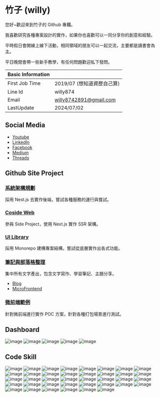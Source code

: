 # 竹子 (willy)

您好~歡迎來到竹子的 Github 專欄。

我喜歡研究各種專案設計的實作，如果你也喜歡可以一同分享你的創意和經驗。

平時假日會開線上線下活動，相同領域的朋友可以一起交流，主要都是讀書會為主。

平日晚間會帶一些新手教學，有任何問題歡迎私下發問。

| Basic Information |                         |
| ----------------- | ----------------------- |
| First Job Time    | 2019/07 (想知道資歷自己算) |
| Line Id           | willy874                |
| Email             | willy8742891@gmail.com  |
| LastUpdate        | 2024/07/02              |

## Social Media

- [Youtube](https://www.youtube.com/@f2e-399/videos)
- [LinkedIn](https://www.linkedin.com/in/willy-shiao-2b0a1617b/)
- [Facebook](https://www.facebook.com/f2eBamboo)
- [Medium](https://medium.com/@willy8742891)
- [Threads](https://www.threads.net/@f2e_willy)

## Github Site Project

### [系統架構規劃](https://github.com/willy874/cms-ddd-architecture)

採用 Nest.js 去實作後端，嘗試各種服務的運行與嘗試。

### [Coside Web](https://github.com/willy874/coside-web)

參與 Side Project，使用 Next.js 實作 SSR 架構。

### [UI Library](https://github.com/willy874/bam-library)

採用 Monorepo 建構專案結構，嘗試從底層實作出各式功能。

### [筆記與部落格整理](https://github.com/willy874/BambooDiaryBlog)

集中所有文字產出，包含文字寫作、學習筆記、主題分享。

- [Blog](https://github.com/willy874/BambooDiaryBlog/tree/master/Blog)
- [MicroFrontend](https://github.com/willy874/BambooDiaryBlog/tree/master/TopicSharing/MicroFrontend)

### [微前端範例](https://github.com/willy874/poc-micro-frontend)

針對微前端進行實作 POC 方案，針對各種打包場景進行測試。

## Dashboard

![image](https://github-profile-summary-cards.vercel.app/api/cards/profile-details?username=willy874&theme=monokai)
![image](https://github-profile-summary-cards.vercel.app/api/cards/repos-per-language?username=willy874&theme=monokai)
![image](https://github-profile-summary-cards.vercel.app/api/cards/most-commit-language?username=willy874&theme=monokai)
![image](https://github-profile-summary-cards.vercel.app/api/cards/stats?username=willy874&theme=monokai)
![image](https://github-profile-summary-cards.vercel.app/api/cards/productive-time?username=willy874&theme=monokai)

## Code Skill

![image](https://img.shields.io/badge/-HTML5-E34F26?style=flat-square&logo=HTML5&logoColor=white)
![image](https://img.shields.io/badge/-Pug-A86454?style=flat-square&logo=Pug&logoColor=white)
![image](https://img.shields.io/badge/-CSS3-1572B6?style=flat-square&logo=CSS3&logoColor=white)
![image](https://img.shields.io/badge/-SASS-CC6699?style=flat-square&logo=SASS&logoColor=white)
![image](https://img.shields.io/badge/-jQuery-0769AD?style=flat-square&logo=jQuery&logoColor=white)
![image](https://img.shields.io/badge/-Git-F05032?style=flat-square&logo=Git&logoColor=white)
![image](https://img.shields.io/badge/-Mithril-000000?style=flat-square&logo=Mithril&logoColor=white)
![image](https://img.shields.io/badge/-Vue.js-4FC08D?style=flat-square&logo=Vue.js&logoColor=white)
![image](https://img.shields.io/badge/-Nuxt-4FC08D?style=flat-square&logo=Nuxt&logoColor=white)
![image](https://img.shields.io/badge/-React-61DAFB?style=flat-square&logo=React&logoColor=black)
![image](https://img.shields.io/badge/-Next.js-000000?style=flat-square&logo=Next.js&logoColor=white)
![image](https://img.shields.io/badge/-Node-339933?style=flat-square&logo=Node&logoColor=white)
![image](https://img.shields.io/badge/-NPM-CB3837?style=flat-square&logo=NPM&logoColor=white)
![image](https://img.shields.io/badge/-Yarn-2C8EBB?style=flat-square&logo=Yarn&logoColor=white)
![image](https://img.shields.io/badge/-PM2-2B037A?style=flat-square&logo=PM2&logoColor=white)
![image](https://img.shields.io/badge/-Webpack-8DD6F9?style=flat-square&logo=Webpack&logoColor=white)
![image](https://img.shields.io/badge/-Rollup-EC4A3F?style=flat-square&logo=Rollup&logoColor=white)
![image](https://img.shields.io/badge/-TypeScript-3178C6?style=flat-square&logo=TypeScript&logoColor=white)
![image](https://img.shields.io/badge/-TailwindCss-38B2AC?style=flat-square&logo=TailwindCss&logoColor=white)
![image](https://img.shields.io/badge/-WindiCSS-38B2AC?style=flat-square&logo=WindiCSS&logoColor=white)
![image](https://img.shields.io/badge/-Bootstrap-7c11f8?style=flat-square&logo=Bootstrap&logoColor=white)
![image](https://img.shields.io/badge/-Cordova-E8E8E8?style=flat-square&logo=Cordova&logoColor=white)
![image](https://img.shields.io/badge/-Docker-2496ED?style=flat-square&logo=Docker&logoColor=white)
![image](https://img.shields.io/badge/-Laravel-FF2D20?style=flat-square&logo=Laravel&logoColor=white)
![image](https://img.shields.io/badge/-GitHub-181717?style=flat-square&logo=GitHub&logoColor=white)
![image](https://img.shields.io/badge/-GitLab-FCA121?style=flat-square&logo=GitLab&logoColor=white)
![image](https://img.shields.io/badge/-Markdown-000000?style=flat-square&logo=Markdown&logoColor=white)
![image](https://img.shields.io/badge/-MySQL-4479A1?style=flat-square&logo=MySQL&logoColor=white)
![image](https://img.shields.io/badge/-ESLint-8080f2?style=flat-square&logo=ESLint&logoColor=white)
![image](https://img.shields.io/badge/-Prettier-F7B93E?style=flat-square&logo=Prettier&logoColor=white)
![image](https://img.shields.io/badge/-Cypress-17202C?style=flat-square&logo=Cypress&logoColor=white)
![image](https://img.shields.io/badge/-Jest-C21325?style=flat-square&logo=Jest&logoColor=white)
![image](https://img.shields.io/badge/-EditorConfig-FEFEFE?style=flat-square&logo=EditorConfig&logoColor=black)
![image](https://img.shields.io/badge/-MaterialDesign-757575?style=flat-square&logo=MaterialDesign&logoColor=white)
![image](https://img.shields.io/badge/-PostCSS-DD3A0A?style=flat-square&logo=PostCSS&logoColor=white)
![image](https://img.shields.io/badge/-Pixi.js-000000?style=flat-square&logo=Pixi.js&logoColor=white)
![image](https://img.shields.io/badge/-Vite-646CFF?style=flat-square&logo=Vite&logoColor=white)
![image](https://img.shields.io/badge/-Vuetify-1867C0?style=flat-square&logo=Vuetify&logoColor=white)
